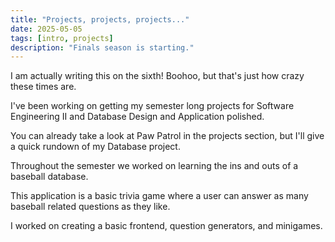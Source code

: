 ```yaml
---
title: "Projects, projects, projects..."
date: 2025-05-05
tags: [intro, projects]
description: "Finals season is starting."
---
```


I am actually writing this on the sixth! Boohoo, but that's just how crazy these times are.

I've been working on getting my semester long projects for Software Engineering II
and Database Design and Application polished.

You can already take a look at Paw Patrol in the projects section, but I'll give a 
quick rundown of my Database project.

Throughout the semester we worked on learning the ins and outs of a baseball database.

This application is a basic trivia game where a user can answer as many baseball
related questions as they like.

I worked on creating a basic frontend, question generators, and minigames.